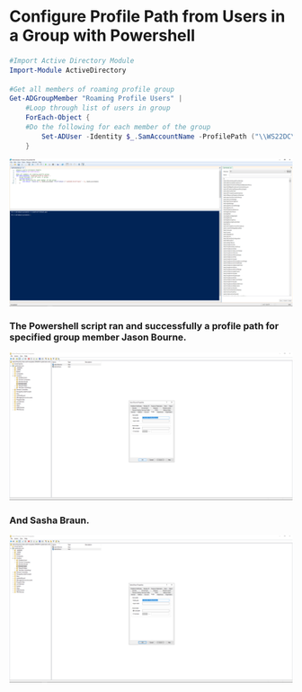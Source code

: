 <h1>Configure Profile Path from Users in a Group with Powershell</h1>

```Powershell
#Import Active Directory Module
Import-Module ActiveDirectory

#Get all members of roaming profile group
Get-ADGroupMember "Roaming Profile Users" |
    #Loop through list of users in group
    ForEach-Object {
    #Do the following for each member of the group
        Set-ADUser -Identity $_.SamAccountName -ProfilePath ("\\WS22DC\Profiles$\" + $_.SamAccountName)
    }
```

![Roaming](https://github.com/whuynhit/ActiveDirectory/blob/main/How%20to%20use%20Powershell%20with%20Active%20Directory/Configure%20Profile%20Path%20from%20Users%20in%20a%20Group%20with%20Powershell/sub/1.png)

### The Powershell script ran and successfully a profile path for specified group member Jason Bourne. 
![Roaming](https://github.com/whuynhit/ActiveDirectory/blob/main/How%20to%20use%20Powershell%20with%20Active%20Directory/Configure%20Profile%20Path%20from%20Users%20in%20a%20Group%20with%20Powershell/sub/2.png)

### And Sasha Braun.
![Roaming](https://github.com/whuynhit/ActiveDirectory/blob/main/How%20to%20use%20Powershell%20with%20Active%20Directory/Configure%20Profile%20Path%20from%20Users%20in%20a%20Group%20with%20Powershell/sub/3.png)
